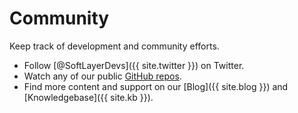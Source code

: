 # Community

Keep track of development and community efforts.

*   Follow [@SoftLayerDevs]({{ site.twitter }}) on Twitter.
*   Watch any of our public [GitHub repos](http://github.com/softlayer).
*   Find more content and support on our [Blog]({{ site.blog }}) and [Knowledgebase]({{ site.kb }}).
